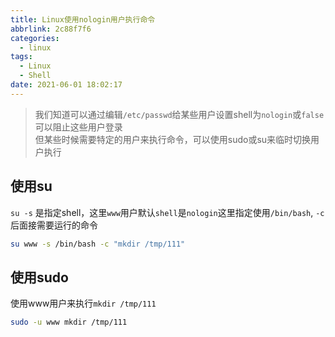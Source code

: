 ```yaml
---
title: Linux使用nologin用户执行命令
abbrlink: 2c88f7f6
categories:
  - linux
tags:
  - Linux
  - Shell
date: 2021-06-01 18:02:17
---
```


> 我们知道可以通过编辑`/etc/passwd`给某些用户设置shell为`nologin`或`false`可以阻止这些用户登录  
> 但某些时候需要特定的用户来执行命令，可以使用sudo或su来临时切换用户执行

## 使用su

`su -s` 是指定shell，这里`www`用户默认`shell`是`nologin`这里指定使用`/bin/bash`, `-c` 后面接需要运行的命令

```bash
su www -s /bin/bash -c "mkdir /tmp/111"
```

## 使用sudo

使用www用户来执行`mkdir /tmp/111`

```bash
sudo -u www mkdir /tmp/111
```
